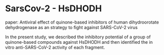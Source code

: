 # SarsCov-2 - HsDHODH

paper: Antiviral effect of quinone-based inhibitors of human dihydroorotate dehydrogenase as an strategy to fight against SARS-CoV-2 virus

In the present study, we described the inhibitory potential of a group of quinone-based compounds against HsDHODH and then identified the in vitro anti-SARS-CoV-2 activity of each fragment.
